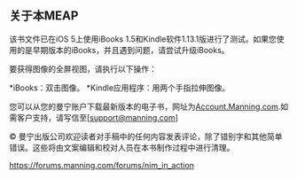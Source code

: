 ## 关于本MEAP

该书文件已在iOS 5上使用iBooks 1.5和Kindle软件1.13.1版进行了测试。如果您使用的是早期版本的iBooks，并且遇到问题，请尝试升级iBooks。

要获得图像的全屏视图，请执行以下操作：

*iBooks：双击图像。
*Kindle应用程序：用两个手指拉伸图像。

您可以从您的曼宁账户下载最新版本的电子书，网址为[Account.Manning.com](http://account.manning.com).如需客户支持，请写信至[support@manning.com]


© 曼宁出版公司欢迎读者对手稿中的任何内容发表评论，除了错别字和其他简单错误。这些将由文案编辑和校对人员在本书制作过程中进行清理。

<https://forums.manning.com/forums/nim_in_action>


